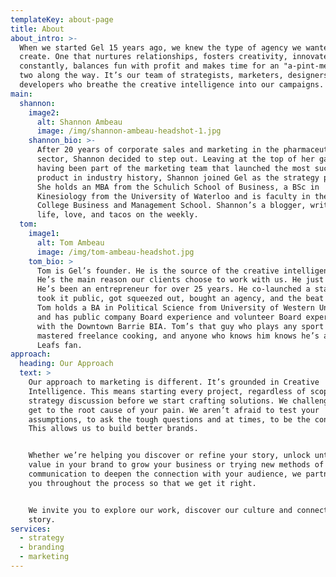 ```yaml
---
templateKey: about-page
title: About
about_intro: >-
  When we started Gel 15 years ago, we knew the type of agency we wanted to
  create. One that nurtures relationships, fosters creativity, innovates
  constantly, balances fun with profit and makes time for an "a-pint-ment" or
  two along the way. It’s our team of strategists, marketers, designers, and
  developers who breathe the creative intelligence into our campaigns. 
main:
  shannon:
    image2:
      alt: Shannon Ambeau
      image: /img/shannon-ambeau-headshot-1.jpg
    shannon_bio: >-
      After 20 years of corporate sales and marketing in the pharmaceutical
      sector, Shannon decided to step out. Leaving at the top of her game,
      having been part of the marketing team that launched the most successful
      product in industry history, Shannon joined Gel as the strategy partner.
      She holds an MBA from the Schulich School of Business, a BSc in
      Kinesiology from the University of Waterloo and is faculty in the Georgian
      College Business and Management School. Shannon’s a blogger, writing about
      life, love, and tacos on the weekly. 
  tom:
    image1:
      alt: Tom Ambeau
      image: /img/tom-ambeau-headshot.jpg
    tom_bio: >
      Tom is Gel’s founder. He is the source of the creative intelligence here.
      He’s the main reason our clients choose to work with us. He just gets it.
      He’s been an entrepreneur for over 25 years. He co-launched a startup,
      took it public, got squeezed out, bought an agency, and the beat goes on.
      Tom holds a BA in Political Science from University of Western University,
      and has public company Board experience and volunteer Board experience
      with the Downtown Barrie BIA. Tom’s that guy who plays any sport well, has
      mastered freelance cooking, and anyone who knows him knows he’s a die hard
      Leafs fan.  
approach:
  heading: Our Approach
  text: >
    Our approach to marketing is different. It’s grounded in Creative
    Intelligence. This means starting every project, regardless of scope, with a
    strategy discussion before we start crafting solutions. We challenge you. We
    get to the root cause of your pain. We aren’t afraid to test your
    assumptions, to ask the tough questions and at times, to be the contrarian.
    This allows us to build better brands.


    Whether we’re helping you discover or refine your story, unlock untapped
    value in your brand to grow your business or trying new methods of
    communication to deepen the connection with your audience, we partner with
    you throughout the process so that we get it right.


    We invite you to explore our work, discover our culture and connect with our
    story.
services:
  - strategy
  - branding
  - marketing
---
```



